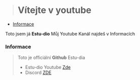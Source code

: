 ># Vítejte v youtube
- [Informace](#informace "Klikini!!!")


Toto jsem já **Estu-dio**
Můj Youtube Kanál najdeš v Informacích


### Informace

>Toto je officiální **Github** Estu-dia
>- Estu-dio Youtube [Zde](https://www.youtube.com/channel/UCAhVwgWiy_FwRNyh-Ze-6ew)
>- Discord [ZDE](https://discord.com/invite/TUUY9gaApv)
